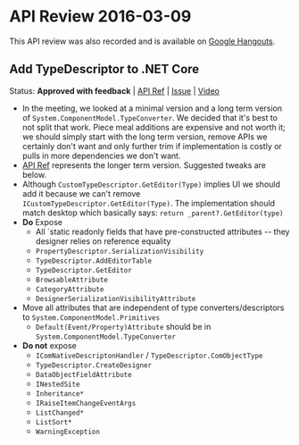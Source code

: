 # API Review 2016-03-09

This API review was also recorded and is available on [Google Hangouts](https://plus.google.com/events/cap2r7lt8a51l5juutmet82er58).

## Add TypeDescriptor to .NET Core

Status: **Approved with feedback** |
[API Ref](System.ComponentModel.TypeConverter.md) |
[Issue](https://github.com/dotnet/corefx/issues/6573) |
[Video](https://plus.google.com/events/cap2r7lt8a51l5juutmet82er58)

* In the meeting, we looked at a minimal version and a long term version of
  `System.ComponentModel.TypeConverter`. We decided that it's best to not split
  that work. Piece meal additions are expensive and not worth it; we should
  simply start with the long term version, remove APIs we certainly don't want
  and only further trim if implementation is costly or pulls in more dependencies
  we don't want.
* [API Ref](System.ComponentModel.TypeConverter.md) represents the longer term
  version. Suggested tweaks are below.
* Although `CustomTypeDescriptor.GetEditor(Type)` implies UI we should add it
  because we can't remove `ICustomTypeDescriptor.GetEditor(Type)`. The implementation
  should match desktop which basically says: `return _parent?.GetEditor(type)`
* **Do** Expose
    - All `static readonly fields that have pre-constructed attributes -- they designer relies on reference equality
    - `PropertyDescriptor.SerializationVisibility`
    - `TypeDescriptor.AddEditorTable`
    - `TypeDescriptor.GetEditor`
    - `BrowsableAttribute`
    - `CategoryAttribute`
    - `DesignerSerializationVisibilityAttribute`
* Move all attributes that are independent of type converters/descriptors to `System.ComponentModel.Primitives`
    - `Default(Event/Property)Attribute` should be in `System.ComponentModel.TypeConverter`
* **Do not** expose
    -  `IComNativeDescriptonHandler` / `TypeDescriptor.ComObjectType`
    -  `TypeDescriptor.CreateDesigner`
    -  `DataObjectFieldAttribute`
    -  `INestedSite`
    -  `Inheritance*`
    -  `IRaiseItemChangeEventArgs`
    -  `ListChanged*`
    -  `ListSort*`
    -  `WarningException`
